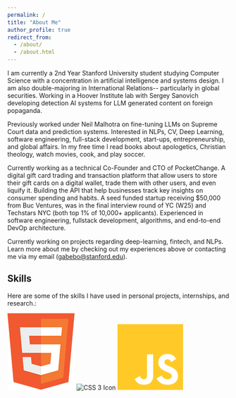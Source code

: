 ```yaml
---
permalink: /
title: "About Me"
author_profile: true
redirect_from: 
  - /about/
  - /about.html
---
```


I am currently a 2nd Year Stanford University student studying Computer Science with a concentration in artificial intelligence and systems design. I am also double-majoring in International Relations-- particularly in global securities. Working in a Hoover Institute lab with Sergey Sanovich developing detection AI systems for LLM generated content on foreign popaganda. 

Previously worked under Neil Malhotra on fine-tuning LLMs on Supreme Court data and prediction systems. Interested in NLPs, CV, Deep Learning, software engineering, full-stack development, start-ups, entrepreneurship, and global affairs. In my free time I read books about apologetics, Christian theology, watch movies, cook, and play soccer. 

Currently working as a technical Co-Founder and CTO of PocketChange. A digital gift card trading and transaction platform that allow users to store their gift cards on a digital wallet, trade them with other users, and even liquify it. Building the API that help businesses track key insights on consumer spending and habits. A seed funded startup receiving $50,000 from Buc Ventures, was in the final interview round of YC (W25) and Techstars NYC (both top 1% of 10,000+ applicants). Experienced in software engineering, fullstack development, algorithms, and end-to-end DevOp architecture.

Currently working on projects regarding deep-learning, fintech, and NLPs. Learn more about me by checking out my experiences above or contacting me via my email (gabebo@stanford.edu).


## Skills

Here are some of the skills I have used in personal projects, internships, and research.:

<!-- You can add alt text or descriptive text for accessibility, for example: -->
![HTML 5 Icon](images/html.png "HTML")
![CSS 3 Icon](pimages/css.png "CSS")
![JavaScript Icon](images/javascript.png "JavaScript")